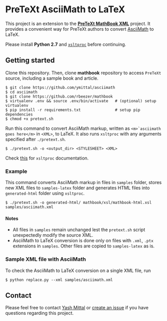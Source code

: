 # PreTeXt AsciiMath to LaTeX

This project is an extension to the [**PreTeXt MathBook XML**](https://github.com/rbeezer/mathbook) project. It provides a convenient way for PreTeXt authors to convert [AsciiMath](asciimath.org) to LaTeX.

Please install **Python 2.7** and [`xsltproc`](https://mathbook.pugetsound.edu/doc/author-guide/html/quickstart-setup.html) before continuing.

## Getting started

Clone this repository. Then, clone **mathbook** repository to access `PreTeXt` source, including a sample book and article.
```shell
$ git clone https://github.com/ymittal/asciimath
$ cd asciimath
$ git clone https://github.com/rbeezer/mathbook
$ virtualenv .env && source .env/bin/activate   # (optional) setup virtualenv
$ pip install -r requirements.txt               # setup pip dependencies
$ chmod +x pretext.sh
```

Run this command to convert AsciiMath markup, written as ``<m>`asciimath goes here</m>`` in `<XML>`, to LaTeX. It also runs `xsltproc` with any arguments specified after `./pretext.sh`.
```shell
$ ./pretext.sh -o <output_dir> <STYLESHEET> <XML>
```
Check [this](http://xmlsoft.org/XSLT/xsltproc.html) for `xsltproc` documentation.

### Example

This command converts AsciiMath markup in files in `samples` folder, stores new XML files to `samples-latex` folder and generates HTML files into `generated-html` folder using `xsltproc`.
```shell
$ ./pretext.sh -o generated-html/ mathbook/xsl/mathbook-html.xsl samples/asciimath.xml
```

#### Notes
- All files in `samples` remain unchanged lest the `pretext.sh` script unexpectedly modify the source XML.
- AsciiMath to LaTeX conversion is done only on files with `.xml`, `.ptx` extensions in `samples`. Other files are copied to `samples-latex` as is.

### Sample XML file with AsciiMath

To check the AsciiMath to LaTeX conversion on a single XML file, run
```shell
$ python replace.py --xml samples/asciimath.xml
```

## Contact

Please feel free to contact [Yash Mittal](mailto:yashmittal2009@gmail.com) or [create an issue](https://github.com/ymittal/asciimath/issues/new) if you have questions regarding this project.

